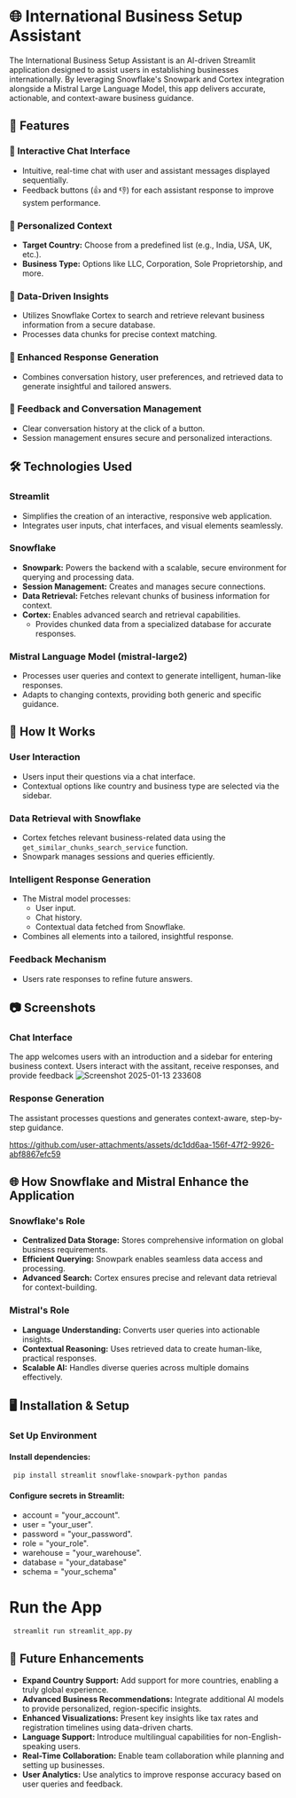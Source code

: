 # 🌐 International Business Setup Assistant

The International Business Setup Assistant is an AI-driven Streamlit application designed to assist users in establishing businesses internationally. By leveraging Snowflake's Snowpark and Cortex integration alongside a Mistral Large Language Model, this app delivers accurate, actionable, and context-aware business guidance.

## 🚀 Features

### 🌟 Interactive Chat Interface
- Intuitive, real-time chat with user and assistant messages displayed sequentially.
- Feedback buttons (👍 and 👎) for each assistant response to improve system performance.

### 🌟 Personalized Context
- **Target Country:** Choose from a predefined list (e.g., India, USA, UK, etc.).
- **Business Type:** Options like LLC, Corporation, Sole Proprietorship, and more.

### 🌟 Data-Driven Insights
- Utilizes Snowflake Cortex to search and retrieve relevant business information from a secure database.
- Processes data chunks for precise context matching.

### 🌟 Enhanced Response Generation
- Combines conversation history, user preferences, and retrieved data to generate insightful and tailored answers.

### 🌟 Feedback and Conversation Management
- Clear conversation history at the click of a button.
- Session management ensures secure and personalized interactions.

## 🛠️ Technologies Used

### Streamlit
- Simplifies the creation of an interactive, responsive web application.
- Integrates user inputs, chat interfaces, and visual elements seamlessly.

### Snowflake
- **Snowpark:** Powers the backend with a scalable, secure environment for querying and processing data.
- **Session Management:** Creates and manages secure connections.
- **Data Retrieval:** Fetches relevant chunks of business information for context.
- **Cortex:** Enables advanced search and retrieval capabilities.
  - Provides chunked data from a specialized database for accurate responses.

### Mistral Language Model (mistral-large2)
- Processes user queries and context to generate intelligent, human-like responses.
- Adapts to changing contexts, providing both generic and specific guidance.

## 🔧 How It Works

### User Interaction
- Users input their questions via a chat interface.
- Contextual options like country and business type are selected via the sidebar.

### Data Retrieval with Snowflake
- Cortex fetches relevant business-related data using the `get_similar_chunks_search_service` function.
- Snowpark manages sessions and queries efficiently.

### Intelligent Response Generation
- The Mistral model processes:
  - User input.
  - Chat history.
  - Contextual data fetched from Snowflake.
- Combines all elements into a tailored, insightful response.

### Feedback Mechanism
- Users rate responses to refine future answers.

## 📷 Screenshots

### Chat Interface
The app welcomes users with an introduction and a sidebar for entering business context. Users interact with the assitant, receive responses, and provide feedback
![Screenshot 2025-01-13 233608](https://github.com/user-attachments/assets/6e2aedee-53c2-4053-a6de-9a120e6d74cd)

### Response Generation
The assistant processes questions and generates context-aware, step-by-step guidance.


https://github.com/user-attachments/assets/dc1dd6aa-156f-47f2-9926-abf8867efc59


## 🌐 How Snowflake and Mistral Enhance the Application

### Snowflake's Role
- **Centralized Data Storage:** Stores comprehensive information on global business requirements.
- **Efficient Querying:** Snowpark enables seamless data access and processing.
- **Advanced Search:** Cortex ensures precise and relevant data retrieval for context-building.

### Mistral's Role
- **Language Understanding:** Converts user queries into actionable insights.
- **Contextual Reasoning:** Uses retrieved data to create human-like, practical responses.
- **Scalable AI:** Handles diverse queries across multiple domains effectively.

## 🖥️ Installation & Setup

### **Set Up Environment**

#### Install dependencies:
```bash
 pip install streamlit snowflake-snowpark-python pandas
```
#### Configure secrets in Streamlit:
- account = "your_account".
- user = "your_user".
- password = "your_password".
- role = "your_role".
- warehouse = "your_warehouse".
- database = "your_database"
- schema = "your_schema"

# Run the App
```bash
 streamlit run streamlit_app.py
```
## 🎯 Future Enhancements

- **Expand Country Support:** Add support for more countries, enabling a truly global experience.
- **Advanced Business Recommendations:** Integrate additional AI models to provide personalized, region-specific insights.
- **Enhanced Visualizations:** Present key insights like tax rates and registration timelines using data-driven charts.
- **Language Support:** Introduce multilingual capabilities for non-English-speaking users.
- **Real-Time Collaboration:** Enable team collaboration while planning and setting up businesses.
- **User Analytics:** Use analytics to improve response accuracy based on user queries and feedback.




